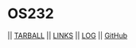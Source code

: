 # OS232

|| [TARBALL]() || [LINKS](LINKS/) || [LOG](TXT/mylog.txt) || [GitHub](https://github.com/hotchlck/os232.git)
